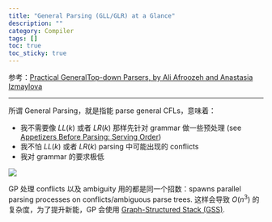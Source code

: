 ```yaml
---
title: "General Parsing (GLL/GLR) at a Glance"
description: ""
category: Compiler
tags: []
toc: true
toc_sticky: true
---
```


参考：[Practical GeneralTop-down Parsers, by Ali Afroozeh and Anastasia Izmaylova](https://ipa.win.tue.nl/?event=practical-general-top-down-parsers)

-----

所谓 General Parsing，就是指能 parse general CFLs，意味着：

- 我不需要像 $LL(k)$ 或者 $LR(k)$ 那样先针对 grammar 做一些预处理 (see [Appetizers Before Parsing: Serving Order](/compiler/2025/06/24/appetizers-before-parsing-serving-order))
- 我不怕 $LL(k)$ 或者 $LR(k)$ parsing 中可能出现的 conflicts
- 我对 grammar 的要求极低

![](https://live.staticflickr.com/65535/54728755867_a9bb76f5bd.jpg)

GP 处理 conflicts 以及 ambiguity 用的都是同一个招数：spawns parallel parsing processes on conflicts/ambiguous parse trees. 这样会导致 $O(n^3)$ 的复杂度，为了提升新能，GP 会使用 [Graph-Structured Stack (GSS)](https://en.wikipedia.org/wiki/Graph-structured_stack).
